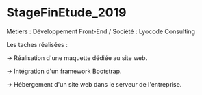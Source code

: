 # StageFinEtude_2019

Métiers : Développement Front-End / Société : Lyocode Consulting

Les taches réalisées : 

-> Réalisation d'une maquette dédiée au site web.

-> Intégration d'un framework Bootstrap.

-> Hébergement d'un site web dans le serveur de l'entreprise.
